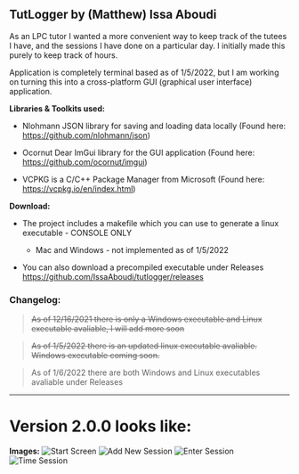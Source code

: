 ## TutLogger by (Matthew) Issa Aboudi
As an LPC tutor I wanted a more convenient way to keep track of the tutees I have, and the sessions I have done on a particular day. I initially made this purely to keep track of hours.

Application is completely terminal based as of 1/5/2022, but I am working on turning this into a cross-platform GUI (graphical user interface) application.

**Libraries & Toolkits used:**

- Nlohmann JSON library for saving and loading data locally (Found here: https://github.com/nlohmann/json)

- Ocornut Dear ImGui library for the GUI application (Found here: https://github.com/ocornut/imgui)

- VCPKG is a C/C++ Package Manager from Microsoft (Found here: https://vcpkg.io/en/index.html)

**Download:**

* The project includes a makefile which you can use to generate a linux executable - CONSOLE ONLY
    * Mac and Windows - not implemented as of 1/5/2022


* You can also download a precompiled executable under Releases
https://github.com/IssaAboudi/tutlogger/releases

### Changelog:
> <strike>As of 12/16/2021 there is only a Windows executable and Linux executable avaliable, I will add more soon</strike>

>  <strike> As of 1/5/2022 there is an updated linux executable avaliable. Windows executable coming soon. </strike>

> As of 1/6/2022 there are both Windows and Linux executables avaliable under Releases

----

# Version 2.0.0 looks like:
**Images:**
![Start Screen](https://imgur.com/QwclVXv.png)
![Add New Session](https://imgur.com/H9LkDVo.png)
![Enter Session](https://imgur.com/qn5vPpH.png)
![Time Session](https://imgur.com/A5cGmMf.png)